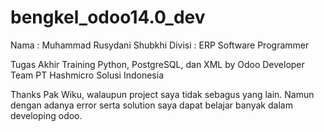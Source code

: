 # bengkel_odoo14.0_dev
Nama : Muhammad Rusydani Shubkhi
Divisi : ERP Software Programmer

Tugas Akhir Training Python, PostgreSQL, dan XML by Odoo Developer Team PT Hashmicro Solusi Indonesia

Thanks Pak Wiku, walaupun project saya tidak sebagus yang lain. Namun dengan adanya error serta solution saya dapat belajar banyak dalam developing odoo.
